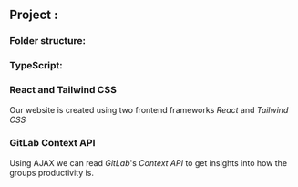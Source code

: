 ## Project :

### Folder structure:

### TypeScript:

### React and Tailwind CSS

Our website is created using two frontend frameworks _React_ and _Tailwind CSS_

### GitLab Context API

Using AJAX we can read _GitLab_'s _Context API_ to get insights into how the groups productivity is.
